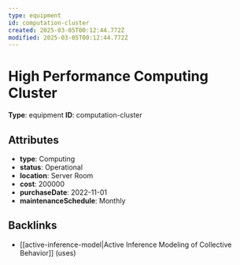 ```yaml
---
type: equipment
id: computation-cluster
created: 2025-03-05T00:12:44.772Z
modified: 2025-03-05T00:12:44.772Z
---
```


# High Performance Computing Cluster

**Type**: equipment
**ID**: computation-cluster

## Attributes

- **type**: Computing
- **status**: Operational
- **location**: Server Room
- **cost**: 200000
- **purchaseDate**: 2022-11-01
- **maintenanceSchedule**: Monthly

## Backlinks

- [[active-inference-model|Active Inference Modeling of Collective Behavior]] (uses)

